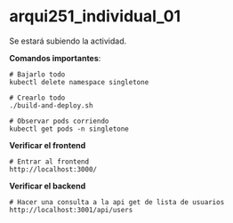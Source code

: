 # arqui251_individual_01
Se estará subiendo la actividad.

**Comandos importantes**:

```
# Bajarlo todo
kubectl delete namespace singletone

# Crearlo todo
./build-and-deploy.sh

# Observar pods corriendo
kubectl get pods -n singletone
```

**Verificar el frontend**
```
# Entrar al frontend
http://localhost:3000/
```

**Verificar el backend**
```
# Hacer una consulta a la api get de lista de usuarios
http://localhost:3001/api/users
```